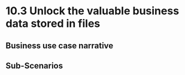 # 10.3 Unlock the valuable business data stored in files

## Business use case narrative





## Sub-Scenarios
